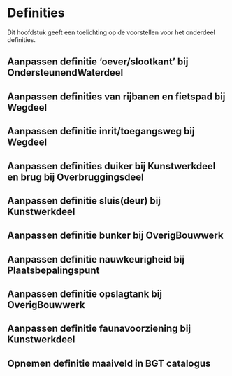 Definities
==========

Dit hoofdstuk geeft een toelichting op de voorstellen voor het onderdeel
definities.

Aanpassen definitie ‘oever/slootkant’ bij OndersteunendWaterdeel
----------------------------------------------------------------

Aanpassen definities van rijbanen en fietspad bij Wegdeel
---------------------------------------------------------

Aanpassen definitie inrit/toegangsweg bij Wegdeel
-------------------------------------------------

Aanpassen definities duiker bij Kunstwerkdeel en brug bij Overbruggingsdeel
---------------------------------------------------------------------------

Aanpassen definitie sluis(deur) bij Kunstwerkdeel
-------------------------------------------------

Aanpassen definitie bunker bij OverigBouwwerk
---------------------------------------------

Aanpassen definitie nauwkeurigheid bij Plaatsbepalingspunt
----------------------------------------------------------

Aanpassen definitie opslagtank bij OverigBouwwerk
-------------------------------------------------

Aanpassen definitie faunavoorziening bij Kunstwerkdeel
------------------------------------------------------

Opnemen definitie maaiveld in BGT catalogus
-------------------------------------------
